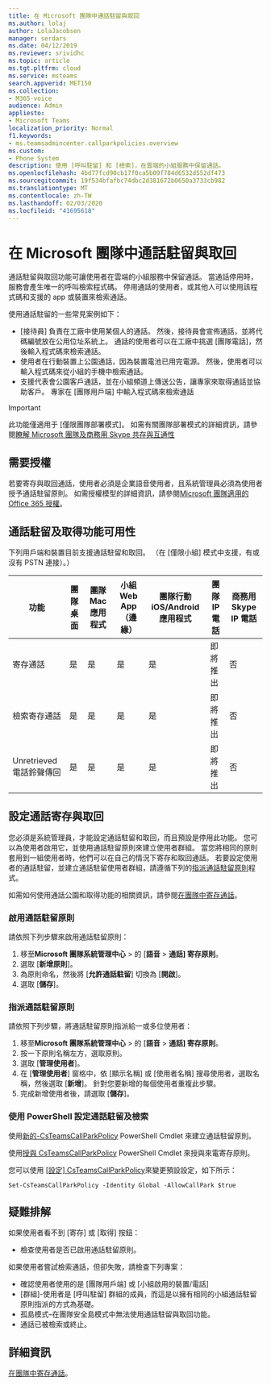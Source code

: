 ```yaml
---
title: 在 Microsoft 團隊中通話駐留與取回
ms.author: lolaj
author: LolaJacobsen
manager: serdars
ms.date: 04/12/2019
ms.reviewer: srividhc
ms.topic: article
ms.tgt.pltfrm: cloud
ms.service: msteams
search.appverid: MET150
ms.collection:
- M365-voice
audience: Admin
appliesto:
- Microsoft Teams
localization_priority: Normal
f1.keywords:
- ms.teamsadmincenter.callparkpolicies.overview
ms.custom:
- Phone System
description: 使用 [呼叫駐留] 和 [檢索]，在雲端的小組服務中保留通話。
ms.openlocfilehash: 4bd77fcd90cb17f0ca5b09f784d6532d552df473
ms.sourcegitcommit: 19f534bfafbc74dbc2d381672b0650a3733cb982
ms.translationtype: MT
ms.contentlocale: zh-TW
ms.lasthandoff: 02/03/2020
ms.locfileid: "41695618"
---
```

# <a name="call-park-and-retrieve-in-microsoft-teams"></a>在 Microsoft 團隊中通話駐留與取回

通話駐留與取回功能可讓使用者在雲端的小組服務中保留通話。 當通話停用時，服務會產生唯一的呼叫檢索程式碼。 停用通話的使用者，或其他人可以使用該程式碼和支援的 app 或裝置來檢索通話。 

使用通話駐留的一些常見案例如下： 

- [接待員] 負責在工廠中使用某個人的通話。 然後，接待員會宣佈通話，並將代碼編號放在公用位址系統上。 通話的使用者可以在工廠中挑選 [團隊電話]，然後輸入程式碼來檢索通話。
- 使用者在行動裝置上公園通話，因為裝置電池已用完電源。 然後，使用者可以輸入程式碼來從小組的手機中檢索通話。
- 支援代表會公園客戶通話，並在小組頻道上傳送公告，讓專家來取得通話並協助客戶。 專家在 [團隊用戶端] 中輸入程式碼來檢索通話

> [!IMPORTANT]
> 此功能僅適用于 [僅限團隊部署模式]。 如需有關團隊部署模式的詳細資訊，請參閱[瞭解 Microsoft 團隊及商務用 Skype 共存與互通性](teams-and-skypeforbusiness-coexistence-and-interoperability.md)

## <a name="license-required"></a>需要授權

若要寄存與取回通話，使用者必須是企業語音使用者，且系統管理員必須為使用者授予通話駐留原則。 如需授權模型的詳細資訊，請參閱[Microsoft 團隊適用的 Office 365 授權](office-365-licensing.md)。

## <a name="call-park-and-retrieve-feature-availability"></a>通話駐留及取得功能可用性

下列用戶端和裝置目前支援通話駐留和取回。 （在 [僅限小組] 模式中支援，有或沒有 PSTN 連接）。）

| 功能 | 團隊桌面 | 團隊 Mac 應用程式 | 小組 Web App （邊緣） |團隊行動 iOS/Android 應用程式 | 團隊 IP 電話 | 商務用 Skype IP 電話 |
|------------|---------------|---------------|----------------------|-----------------------------|----------------|-----------------------------|
| 寄存通話 | 是 | 是 | 是 | 是 | 即將推出| 否 |
| 檢索寄存通話 | 是 | 是 | 是 | 是 | 即將推出| 否 |
| Unretrieved 電話鈴聲傳回 | 是 | 是 | 是 | 是 | 即將推出| 否 |

## <a name="configuring-call-park-and-retrieve"></a>設定通話寄存與取回

您必須是系統管理員，才能設定通話駐留和取回，而且預設是停用此功能。 您可以為使用者啟用它，並使用通話駐留原則來建立使用者群組。 當您將相同的原則套用到一組使用者時，他們可以在自己的情況下寄存和取回通話。 若要設定使用者的通話駐留，並建立通話駐留使用者群組，請遵循下列的[指派通話駐留原則](#assign-a-call-park-policy)程式。

如需如何使用通話公園和取得功能的相關資訊，請參閱[在團隊中寄存通話](https://support.office.com/article/park-a-call-in-teams-8538c063-d676-4e9a-8045-fc3b7299bb2f)。

### <a name="enable-a-call-park-policy"></a>啟用通話駐留原則

請依照下列步驟來啟用通話駐留原則：

1. 移至**Microsoft 團隊系統管理中心** > 的 [**語音** > **通話] 寄存原則**。
2. 選取 [**新增原則**]。
3. 為原則命名，然後將 [**允許通話駐留**] 切換為 [**開啟**]。
4. 選取 [**儲存**]。

### <a name="assign-a-call-park-policy"></a>指派通話駐留原則

請依照下列步驟，將通話駐留原則指派給一或多位使用者：

1. 移至**Microsoft 團隊系統管理中心** > 的 [**語音** > **通話] 寄存原則**。
2. 按一下原則名稱左方，選取原則。
3. 選取 [**管理使用者**]。
4. 在 [**管理使用者**] 窗格中，依 [顯示名稱] 或 [使用者名稱] 搜尋使用者，選取名稱，然後選取 [**新增**]。 針對您要新增的每個使用者重複此步驟。
5. 完成新增使用者後，請選取 [**儲存**]。
 
### <a name="configure-call-park-and-retrieve-with-powershell"></a>使用 PowerShell 設定通話駐留及檢索

使用[新的-CsTeamsCallParkPolicy](https://docs.microsoft.com/powershell/module/skype/new-csteamscallparkpolicy?view=skype-ps) PowerShell Cmdlet 來建立通話駐留原則。

使用[授與 CsTeamsCallParkPolicy](https://docs.microsoft.com/powershell/module/skype/grant-csteamscallparkpolicy?view=skype-ps) PowerShell Cmdlet 來授與來電寄存原則。

您可以使用 [[設定] CsTeamsCallParkPolicy](https://docs.microsoft.com/powershell/module/skype/set-csteamscallparkpolicy?view=skype-ps)來變更預設設定，如下所示：

`Set-CsTeamsCallParkPolicy -Identity Global -AllowCallPark $true`


## <a name="troubleshooting"></a>疑難排解

如果使用者看不到 [寄存] 或 [取得] 按鈕： 

- 檢查使用者是否已啟用通話駐留原則。 

如果使用者嘗試檢索通話，但卻失敗，請檢查下列專案：

- 確認使用者使用的是 [團隊用戶端] 或 [小組啟用的裝置/電話]
- [群組]-使用者是 [呼叫駐留] 群組的成員，而這是以擁有相同的小組通話駐留原則指派的方式為基礎。 
- 孤島模式–在團隊安全島模式中無法使用通話駐留與取回功能。
- 通話已被檢索或終止。

## <a name="more-information"></a>詳細資訊

[在團隊中寄存通話](https://support.office.com/article/park-a-call-in-teams-8538c063-d676-4e9a-8045-fc3b7299bb2f)。
